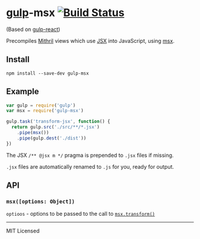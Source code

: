 # [gulp](http://gulpjs.com/)-msx [![Build Status](https://secure.travis-ci.org/insin/gulp-msx.png?branch=master)](http://travis-ci.org/insin/gulp-msx)

(Based on [gulp-react](https://github.com/sindresorhus/gulp-react))

Precompiles [Mithril](http://lhorie.github.io/mithril/) views which use
[JSX](http://facebook.github.io/react/docs/jsx-in-depth.html) into
JavaScript, using [msx](https://github.com/insin/msx).

## Install

```
npm install --save-dev gulp-msx
```

## Example

```javascript
var gulp = require('gulp')
var msx = require('gulp-msx')

gulp.task('transform-jsx', function() {
  return gulp.src('./src/**/*.jsx')
    .pipe(msx())
    .pipe(gulp.dest('./dist'))
})
```

The JSX `/** @jsx m */` pragma is prepended to `.jsx` files if missing.

`.jsx` files are automatically renamed to `.js` for you, ready for output.

## API

### `msx([options: Object])`

`optioos` - options to be passed to the call to [`msx.transform()`](https://github.com/insin/msx/#module-api)

---

MIT Licensed
